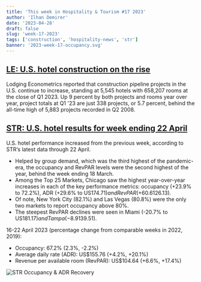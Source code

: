 ```yaml
---
title: 'This week in Hospitality & Tourism #17 2023'
author: 'Ilhan Demirer'
date: '2023-04-28'
draft: false
slug: 'week-17-2023'
tags: ['construction', 'hospitality-news', 'str']
banner: '2023-week-17-occupancy.svg'
---
```


## [LE: U.S. hotel construction on the rise](https://www.hotelmanagement.net/construction/le-us-construction-pipeline-rise)

Lodging Econometrics reported that construction pipeline projects in the U.S. continue to increase, standing at 5,545 hotels with 658,207 rooms at the close of Q1 2023. Up 9 percent by both projects and rooms year over year, project totals at Q1 '23 are just 338 projects, or 5.7 percent, behind the all-time high of 5,883 projects recorded in Q2 2008.

## [STR: U.S. hotel results for week ending 22 April](https://str.com/press-release/str-us-hotel-results-week-ending-22-april)

U.S. hotel performance increased from the previous week, according to STR‘s latest data through 22 April.

- Helped by group demand, which was the third highest of the pandemic-era, the occupancy and RevPAR levels were the second highest of the year, behind the week ending 18 March.
- Among the Top 25 Markets, Chicago saw the highest year-over-year increases in each of the key performance metrics: occupancy (+23.9% to 72.2%), ADR (+29.6% to US$174.71) and RevPAR (+60.6% to US$126.13).
- Of note, New York City (82.1%) and Las Vegas (80.8%) were the only two markets to report occupancy above 80%.
- The steepest RevPAR declines were seen in Miami (-20.7% to US$181.17) and Tampa (-8.9% to US$139.51).

16-22 April 2023 (percentage change from comparable weeks in 2022, 2019):

- Occupancy: 67.2% (2.3%, -2.2%)
- Average daily rate (ADR): US$155.76 (+4.2%, +20.1%)
- Revenue per available room (RevPAR): US$104.64 (+6.6%, +17.4%)

![STR Occupancy & ADR Recovery](/images/blogimages/2023-week-17-occupancy.svg)
